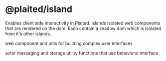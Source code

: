 # @plaited/island

Enables client side interactivity in Plaited. Islands isolated web components that are rendered on the dom. Each contain a shadow dom which is isolated from it's other islands.

web component and utils for building complex user interfaces

actor messaging and storage utility functions that use behavioral interface